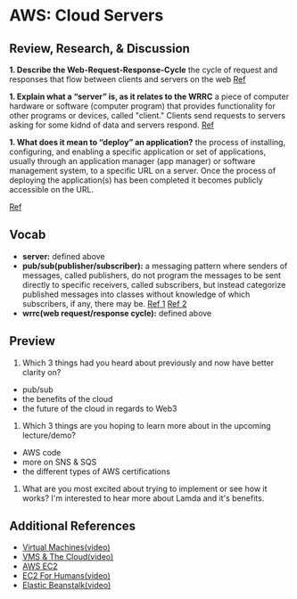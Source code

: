 # AWS: Cloud Servers

## Review, Research, & Discussion

**1. Describe the Web-Request-Response-Cycle**
the cycle of request and responses that flow between clients and servers on the web
[Ref](https://medium.com/@jen_strong/the-request-response-cycle-of-the-web-1b7e206e9047)

**1. Explain what a “server” is, as it relates to the WRRC**
a piece of computer hardware or software (computer program) that provides functionality for other programs or devices, called "client."  Clients send requests to servers asking for some kidnd of data and servers respond.
[Ref](https://en.wikipedia.org/wiki/Server_(computing))

**1. What does it mean to “deploy” an application?**
the process of installing, configuring, and enabling a specific application or set of applications, usually through an application manager (app manager) or software management system, to a specific URL on a server. Once the process of deploying the application(s) has been completed it becomes publicly accessible on the URL.

[Ref](https://www.dialogic.com/glossary/application-deployment-)

## Vocab
- **server:** defined above
- **pub/sub(publisher/subscriber):** a messaging pattern where senders of messages, called publishers, do not program the messages to be sent directly to specific receivers, called subscribers, but instead categorize published messages into classes without knowledge of which subscribers, if any, there may be. 
[Ref 1](https://en.wikipedia.org/wiki/Publish%E2%80%93subscribe_pattern)
[Ref 2](https://cloud.google.com/pubsub/docs/overview)
- **wrrc(web request/response cycle):** defined above

## Preview
1. Which 3 things had you heard about previously and now have better clarity on?
- pub/sub
- the benefits of the cloud
- the future of the cloud in regards to Web3

1. Which 3 things are you hoping to learn more about in the upcoming lecture/demo?
- AWS code
- more on SNS & SQS
- the different types of AWS certifications

1. What are you most excited about trying to implement or see how it works?
I'm interested to hear more about Lamda and it's benefits.

## Additional References
- [Virtual Machines(video)](https://www.youtube.com/watch?v=yIVXjl4SwVo)
- [VMS & The Cloud(video)](https://www.youtube.com/watch?v=l0DfHUWMjsU)
- [AWS EC2](https://aws.amazon.com/ec2/?ec2-whats-new.sort-by=item.additionalFields.postDateTime&ec2-whats-new.sort-order=desc)
- [EC2 For Humans(video)](https://www.youtube.com/watch?v=lZMkgOMYYIg)
- [Elastic Beanstalk(video)](https://www.youtube.com/watch?v=SrwxAScdyT0)
